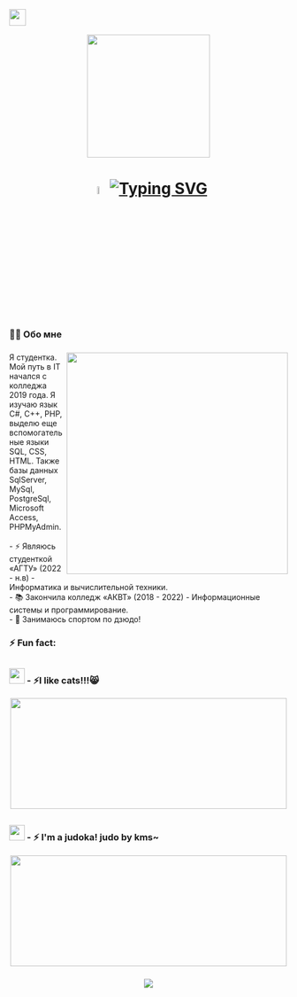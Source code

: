 <br clear="both">
<h3 align="left">  <img src="https://github.com/adviswlw/adviswlw/assets/76786845/1861d69a-d839-44c2-90b7-f32dabbf7804" width="30" height="30"/> </h3>
<!--<img src="https://media.giphy.com/media/VgCDAzcKvsR6OM0uWg/giphy.gif" width="50">-->
<div align="center">
  <img align="center" src="https://media.giphy.com/media/WUlplcMpOCEmTGBtBW/giphy.gif" width="222"> 
</div>

###

<h1 align="center"><img src="https://media.giphy.com/media/hvRJCLFzcasrR4ia7z/giphy.gif" width="6%">  <a href="https://git.io/typing-svg"><img src="https://readme-typing-svg.demolab.com?font=Fira+Code&pause=1000&color=C5C5C5&center=true&vCenter=true&random=false&width=435&lines=+Hi!+I'm+Ada%2C+a+student+%F0%9F%91%A8%E2%80%8D%F0%9F%92%BB+c+2019+%F0%9F%A4%93" alt="Typing SVG" /></a></h1>

<!--<h1 align="center"> Hi! <img src="https://media.giphy.com/media/hvRJCLFzcasrR4ia7z/giphy.gif" width="5%"> I'm Ada, a student 👨‍💻 c 2019 🤓</h1>-->

###

<h3 align="left">👩‍💻  Обо мне</h3>

###
<!--<img align="right" src="https://media.giphy.com/media/836HiJc7pgzy8iNXCn/giphy.gif" width="400" />-->
<img align="right" src="https://media1.giphy.com/media/13HgwGsXF0aiGY/giphy.gif" width="400" /> 

###

<p align="left"> Я студентка. Мой путь в IT начался с колледжа 2019 года. Я изучаю язык С#, C++, PHP, выделю еще вспомогательные языки SQL, CSS, HTML. Также базы данных SqlServer, MySql, PostgreSql, Microsoft Access, PHPMyAdmin.<br><br>- ⚡ Являюсь студенткой «АГТУ» (2022 - н.в) - Информатика и вычислительной техники.<br>- 📚 Закончила колледж «АКВТ» (2018 - 2022) - Информационные системы и программирование.<br>- 🥋 Занимаюсь спортом по дзюдо!</p>

###

 <!--<h2 align="center">🔥 Languages & Frameworks & Tools & Abilities 🔥</h2-->

<h3 align="left">⚡ Fun fact: </h3>

###

## <h3> <img src="https://emojis.slackmojis.com/emojis/images/1621024394/39092/cat-roll.gif?1621024394" width="28" /> - ⚡I like cats!!!😸  </h3>

<div align="center">
  <img height="200" width="500" src="https://github.com/adviswlw/adviswlw/assets/76786845/181e7ea3-88da-4586-b01c-3f6dc61713be.gif"  />
</div>

## <h3> <img src="https://emojis.slackmojis.com/emojis/images/1621024394/39092/cat-roll.gif?1621024394" width="28" /> - ⚡ I'm a judoka! judo by kms~  </h3>
 
<div align="center">
  <img height="200" width="500" src="https://github.com/adviswlw/adviswlw/assets/76786845/46635d8b-7167-4ab9-a9dc-935e1e6ed4d5.gif"  />
</div>


###
<p align="center">
  <img src="https://capsule-render.vercel.app/api?type=waving&color=gradient&height=88&section=footer"/>
</p>
